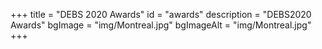 +++
title = "DEBS 2020 Awards"
id = "awards"
description = "DEBS2020 Awards"
bgImage = "img/Montreal.jpg"
bgImageAlt = "img/Montreal.jpg"
+++
